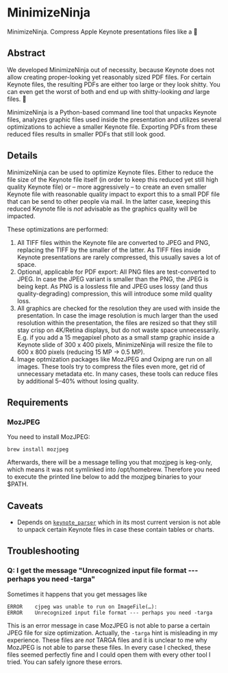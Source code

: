 # MinimizeNinja

MinimizeNinja. Compress Apple Keynote presentations files like a 🥷

## Abstract

We developed MinimizeNinja out of necessity, because Keynote does not allow creating proper-looking yet reasonably sized PDF files. For certain Keynote files, the resulting PDFs are either too large or they look shitty. You can even get the worst of both and end up with shitty-looking _and_ large files. 🎉

MinimizeNinja is a Python-based command line tool that unpacks Keynote files, analyzes graphic files used inside the presentation and utilizes several optimizations to achieve a smaller Keynote file. Exporting PDFs from these reduced files results in smaller PDFs that still look good. 

## Details

MinimizeNinja can be used to optimize Keynote files. Either to reduce the file size of the Keynote file itself (in order to keep this reduced yet still high quality Keynote file) or – more aggressively – to create an even smaller Keynote file with reasonable quality impact to export this to a small PDF file that can be send to other people via mail. In the latter case, keeping this reduced Keynote file is _not_ advisable as the graphics quality will be impacted.

These optimizations are performed:

1. All TIFF files within the Keynote file are converted to JPEG and PNG, replacing the TIFF by the smaller of the latter. As TIFF files inside Keynote presentations are rarely compressed, this usually saves a lot of space.
2. Optional, applicable for PDF export: All PNG files are test-converted to JPEG. In case the JPEG variant is smaller than the PNG, the JPEG is being kept. As PNG is a lossless file and JPEG uses lossy (and thus quality-degrading) compression, this will introduce some mild quality loss.
3. All graphics are checked for the resolution they are used with inside the presentation. In case the image resolution is much larger than the used resolution within the presentation, the files are resized so that they still stay crisp on 4K/Retina displays, but do not waste space unnecessarily. E.g. if you add a 15 megapixel photo as a small stamp graphic inside a Keynote slide of 300 x 400 pixels, MinimizeNinja will resize the file to 600 x 800 pixels (reducing 15 MP -> 0.5 MP).
4. Image optmization packages like MozJPEG and Oxipng are run on all images. These tools try to compress the files even more, get rid of unnecessary metadata etc. In many cases, these tools can reduce files by additional 5–40% without losing quality.

## Requirements

### MozJPEG

You need to install MozJPEG:

```
brew install mozjpeg
```

Afterwards, there will be a message telling you that mozjpeg is keg-only, which
means it was not symlinked into /opt/homebrew. Therefore you need to execute the
printed line below to add the mozjpeg binaries to your $PATH.

## Caveats

- Depends on [`keynote_parser`](https://pypi.org/project/keynote-parser/) which in its most current version is not able to
  unpack certain Keynote files in case these contain tables or charts.

## Troubleshooting

### Q: I get the message "Unrecognized input file format --- perhaps you need -targa"

Sometimes it happens that you get messages like 

```
ERROR    cjpeg was unable to run on ImageFile(…):
ERROR    Unrecognized input file format --- perhaps you need -targa 
```

This is an error message in case MozJPEG is not able to parse a certain JPEG
file for size optimization. Actually, the `-targa` hint is misleading in my
experience. These files are _not_ TARGA files and it is unclear to me why
MozJPEG is not able to parse these files. In every case I checked, these files
seemed perfectly fine and I could open them with every other tool I tried. You
can safely ignore these errors.
